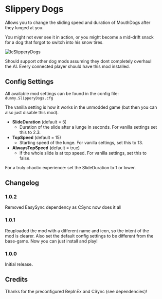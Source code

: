 # Slippery Dogs
Allows you to change the sliding speed and duration of MouthDogs after they lunged at you.

You might not ever see it in action, or you might become a mid-drift snack for a dog that forgot to switch into his snow tires.

![lcSlipperyDogs](https://github.com/tpatall/ExtendMouthDogSlide/assets/45420292/e3feffde-6c96-4987-aa92-368992ef57a5)

Should support other dog mods assuming they dont completely overhaul the AI. Every connected player should have this mod installed.

## Config Settings
All available mod settings can be found in the config file: `dummy.SlipperyDogs.cfg`

The vanilla setting is how it works in the unmodded game (but then you can also just disable this mod).

- **SlideDuration** (default = 5)
	- Duration of the slide after a lunge in seconds. For vanilla settings set this to 2.3.
- **TopSpeed** (default = 15)
    - Starting speed of the lunge. For vanilla settings, set this to 13.
- **AlwaysTopSpeed** (default = true)
	- If the whole slide is at top speed. For vanilla settings, set this to false.

For a truly chaotic experience: set the SlideDuration to 1 or lower.

## Changelog
### 1.0.2
Removed EasySync dependency as CSync now does it all

### 1.0.1
Reuploaded the mod with a different name and icon, so the intent of the mod is clearer.
Also set the default config settings to be different from the base-game. Now you can just install and play!

### 1.0.0
Initial release.

## Credits
Thanks for the preconfigured BepInEx and CSync (see dependencies)!
